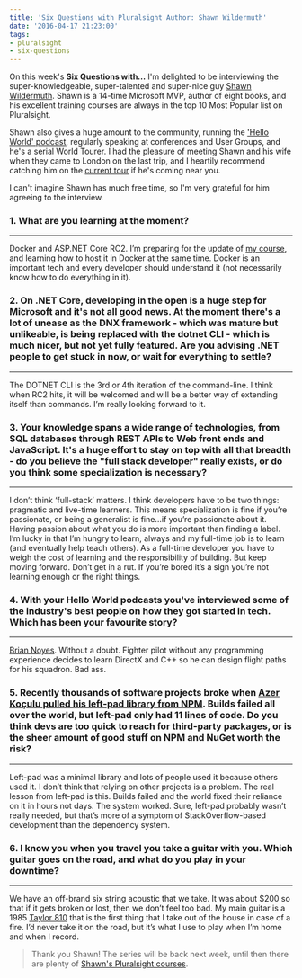 ```yaml
---
title: 'Six Questions with Pluralsight Author: Shawn Wildermuth'
date: '2016-04-17 21:23:00'
tags:
- pluralsight
- six-questions
---
```


On this week's **Six Questions with...** I'm delighted to be interviewing the super-knowledgeable, super-talented and super-nice guy [Shawn Wildermuth](http://wildermuth.com/). Shawn is a 14-time Microsoft MVP, author of eight books, and his excellent training courses are always in the top 10 Most Popular list on Pluralsight.

Shawn also gives a huge amount to the community, running the ['Hello World' podcast](http://wildermuth.com/hwpod), regularly speaking at conferences and User Groups, and he's a serial World Tourer. I had the pleasure of meeting Shawn and his wife when they came to London on the last trip, and I heartily recommend catching him on the [current tour](http://www.hwroadtrip.com/) if he's coming near you.

I can't imagine Shawn has much free time, so I'm very grateful for him agreeing to the interview.

### 1. What are you learning at the moment?

* * *

Docker and ASP.NET Core RC2. I’m preparing for the update of [my course](/l/ps-home), and learning how to host it in Docker at the same time. Docker is an important tech and every developer should understand it (not necessarily know how to do everything in it).

### 2. On .NET Core, developing in the open is a huge step for Microsoft and it's not all good news. At the moment there's a lot of unease as the DNX framework - which was mature but unlikeable, is being replaced with the dotnet CLI - which is much nicer, but not yet fully featured. Are you advising .NET people to get stuck in now, or wait for everything to settle?

* * *

The DOTNET CLI is the 3rd or 4th iteration of the command-line. I think when RC2 hits, it will be welcomed and will be a better way of extending itself than commands. I’m really looking forward to it.

### 3. Your knowledge spans a wide range of technologies, from SQL databases through REST APIs to Web front ends and JavaScript. It's a huge effort to stay on top with all that breadth - do you believe the "full stack developer" really exists, or do you think some specialization is necessary?

* * *

I don’t think ‘full-stack’ matters. I think developers have to be two things: pragmatic and live-time learners. This means specialization is fine if you’re passionate, or being a generalist is fine…if you’re passionate about it. Having passion about what you do is more important than finding a label. I’m lucky in that I’m hungry to learn, always and my full-time job is to learn (and eventually help teach others). As a full-time developer you have to weigh the cost of learning and the responsibility of building. But keep moving forward. Don’t get in a rut. If you’re bored it’s a sign you’re not learning enough or the right things.

### 4. With your Hello World podcasts you've interviewed some of the industry's best people on how they got started in tech. Which has been your favourite story?

* * *

[Brian Noyes](http://wildermuth.com/hwpod/4_Brian_Noyes). Without a doubt. Fighter pilot without any programming experience decides to learn DirectX and C++ so he can design flight paths for his squadron. Bad ass.

### 5. Recently thousands of software projects broke when [Azer Koçulu pulled his left-pad library from NPM](http://www.theregister.co.uk/2016/03/23/npm_left_pad_chaos/). Builds failed all over the world, but left-pad only had 11 lines of code. Do you think devs are too quick to reach for third-party packages, or is the sheer amount of good stuff on NPM and NuGet worth the risk?

* * *

Left-pad was a minimal library and lots of people used it because others used it. I don’t think that relying on other projects is a problem. The real lesson from left-pad is this. Builds failed and the world fixed their reliance on it in hours not days. The system worked. Sure, left-pad probably wasn’t really needed, but that’s more of a symptom of StackOverflow-based development than the dependency system.

### 6. I know you when you travel you take a guitar with you. Which guitar goes on the road, and what do you play in your downtime?

* * *

We have an off-brand six string acoustic that we take. It was about $200 so that if it gets broken or lost, then we don’t feel too bad. My main guitar is a 1985 [Taylor 810](https://www.taylorguitars.com/guitars/acoustic/810) that is the first thing that I take out of the house in case of a fire. I’d never take it on the road, but it’s what I use to play when I’m home and when I record.

> Thank you Shawn! The series will be back next week, until then there are plenty of [Shawn's Pluralsight courses](/l/shawn-wildermuth).

<!--kg-card-end: markdown-->